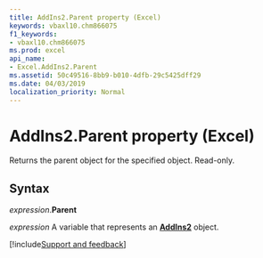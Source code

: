 ```yaml
---
title: AddIns2.Parent property (Excel)
keywords: vbaxl10.chm866075
f1_keywords:
- vbaxl10.chm866075
ms.prod: excel
api_name:
- Excel.AddIns2.Parent
ms.assetid: 50c49516-8bb9-b010-4dfb-29c5425dff29
ms.date: 04/03/2019
localization_priority: Normal
---
```



# AddIns2.Parent property (Excel)

Returns the parent object for the specified object. Read-only.


## Syntax

_expression_.**Parent**

_expression_ A variable that represents an **[AddIns2](Excel.AddIns2.md)** object.




[!include[Support and feedback](~/includes/feedback-boilerplate.md)]
